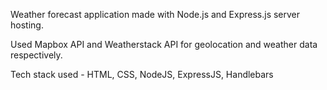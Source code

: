 Weather forecast application made with Node.js and Express.js server hosting.

Used Mapbox API and Weatherstack API for geolocation and weather data respectively.

Tech stack used - HTML, CSS, NodeJS, ExpressJS, Handlebars
